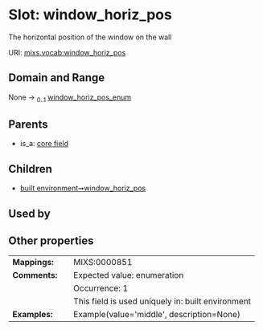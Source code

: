 
# Slot: window_horiz_pos


The horizontal position of the window on the wall

URI: [mixs.vocab:window_horiz_pos](https://w3id.org/mixs/vocab/window_horiz_pos)


## Domain and Range

None &#8594;  <sub>0..1</sub> [window_horiz_pos_enum](window_horiz_pos_enum.md)

## Parents

 *  is_a: [core field](core_field.md)

## Children

 *  [built environment➞window_horiz_pos](built_environment_window_horiz_pos.md)

## Used by


## Other properties

|  |  |  |
| --- | --- | --- |
| **Mappings:** | | MIXS:0000851 |
| **Comments:** | | Expected value: enumeration |
|  | | Occurrence: 1 |
|  | | This field is used uniquely in: built environment |
| **Examples:** | | Example(value='middle', description=None) |

